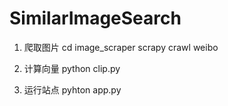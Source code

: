 # SimilarImageSearch

1. 爬取图片
   cd image_scraper
   scrapy crawl weibo

2. 计算向量
   python clip.py
   
3. 运行站点
   pyhton app.py
   
